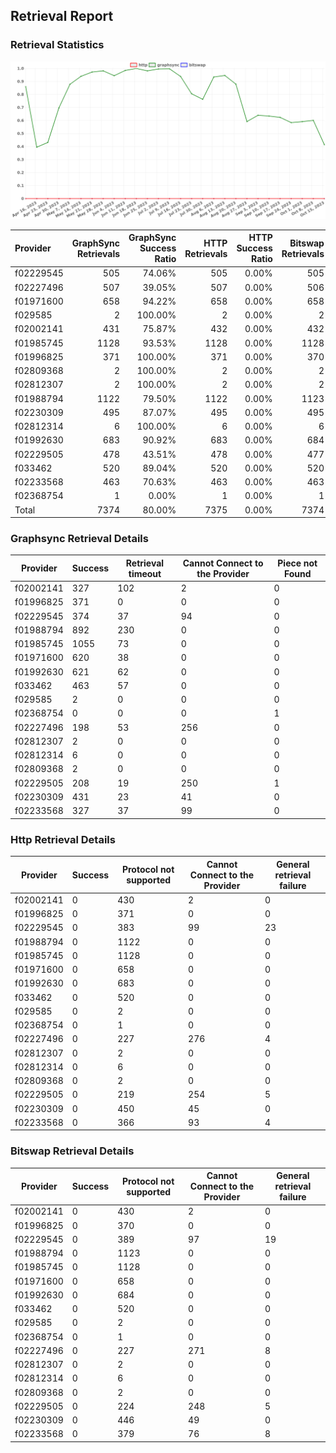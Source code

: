 ## Retrieval Report
### Retrieval Statistics
<img src="https://raw.githubusercontent.com/data-preservation-programs/filplus-checker-assets/main/filecoin-project/filecoin-plus-large-datasets/issues/1236/1697506060515.png"/>

| Provider  | GraphSync Retrievals | GraphSync Success Ratio | HTTP Retrievals | HTTP Success Ratio | Bitswap Retrievals | Bitswap Success Ratio |
| :-------- | -------------------: | ----------------------: | --------------: | -----------------: | -----------------: | --------------------: |
| f02229545 |                  505 |                  74.06% |             505 |              0.00% |                505 |                 0.00% |
| f02227496 |                  507 |                  39.05% |             507 |              0.00% |                506 |                 0.00% |
| f01971600 |                  658 |                  94.22% |             658 |              0.00% |                658 |                 0.00% |
| f029585   |                    2 |                 100.00% |               2 |              0.00% |                  2 |                 0.00% |
| f02002141 |                  431 |                  75.87% |             432 |              0.00% |                432 |                 0.00% |
| f01985745 |                 1128 |                  93.53% |            1128 |              0.00% |               1128 |                 0.00% |
| f01996825 |                  371 |                 100.00% |             371 |              0.00% |                370 |                 0.00% |
| f02809368 |                    2 |                 100.00% |               2 |              0.00% |                  2 |                 0.00% |
| f02812307 |                    2 |                 100.00% |               2 |              0.00% |                  2 |                 0.00% |
| f01988794 |                 1122 |                  79.50% |            1122 |              0.00% |               1123 |                 0.00% |
| f02230309 |                  495 |                  87.07% |             495 |              0.00% |                495 |                 0.00% |
| f02812314 |                    6 |                 100.00% |               6 |              0.00% |                  6 |                 0.00% |
| f01992630 |                  683 |                  90.92% |             683 |              0.00% |                684 |                 0.00% |
| f02229505 |                  478 |                  43.51% |             478 |              0.00% |                477 |                 0.00% |
| f033462   |                  520 |                  89.04% |             520 |              0.00% |                520 |                 0.00% |
| f02233568 |                  463 |                  70.63% |             463 |              0.00% |                463 |                 0.00% |
| f02368754 |                    1 |                   0.00% |               1 |              0.00% |                  1 |                 0.00% |
| Total     |                 7374 |                  80.00% |            7375 |              0.00% |               7374 |                 0.00% |

### Graphsync Retrieval Details
| Provider  | Success | Retrieval timeout | Cannot Connect to the Provider | Piece not Found |
| --------- | ------- | ----------------- | ------------------------------ | --------------- |
| f02002141 | 327     | 102               | 2                              | 0               |
| f01996825 | 371     | 0                 | 0                              | 0               |
| f02229545 | 374     | 37                | 94                             | 0               |
| f01988794 | 892     | 230               | 0                              | 0               |
| f01985745 | 1055    | 73                | 0                              | 0               |
| f01971600 | 620     | 38                | 0                              | 0               |
| f01992630 | 621     | 62                | 0                              | 0               |
| f033462   | 463     | 57                | 0                              | 0               |
| f029585   | 2       | 0                 | 0                              | 0               |
| f02368754 | 0       | 0                 | 0                              | 1               |
| f02227496 | 198     | 53                | 256                            | 0               |
| f02812307 | 2       | 0                 | 0                              | 0               |
| f02812314 | 6       | 0                 | 0                              | 0               |
| f02809368 | 2       | 0                 | 0                              | 0               |
| f02229505 | 208     | 19                | 250                            | 1               |
| f02230309 | 431     | 23                | 41                             | 0               |
| f02233568 | 327     | 37                | 99                             | 0               |

### Http Retrieval Details
| Provider  | Success | Protocol not supported | Cannot Connect to the Provider | General retrieval failure |
| --------- | ------- | ---------------------- | ------------------------------ | ------------------------- |
| f02002141 | 0       | 430                    | 2                              | 0                         |
| f01996825 | 0       | 371                    | 0                              | 0                         |
| f02229545 | 0       | 383                    | 99                             | 23                        |
| f01988794 | 0       | 1122                   | 0                              | 0                         |
| f01985745 | 0       | 1128                   | 0                              | 0                         |
| f01971600 | 0       | 658                    | 0                              | 0                         |
| f01992630 | 0       | 683                    | 0                              | 0                         |
| f033462   | 0       | 520                    | 0                              | 0                         |
| f029585   | 0       | 2                      | 0                              | 0                         |
| f02368754 | 0       | 1                      | 0                              | 0                         |
| f02227496 | 0       | 227                    | 276                            | 4                         |
| f02812307 | 0       | 2                      | 0                              | 0                         |
| f02812314 | 0       | 6                      | 0                              | 0                         |
| f02809368 | 0       | 2                      | 0                              | 0                         |
| f02229505 | 0       | 219                    | 254                            | 5                         |
| f02230309 | 0       | 450                    | 45                             | 0                         |
| f02233568 | 0       | 366                    | 93                             | 4                         |

### Bitswap Retrieval Details
| Provider  | Success | Protocol not supported | Cannot Connect to the Provider | General retrieval failure |
| --------- | ------- | ---------------------- | ------------------------------ | ------------------------- |
| f02002141 | 0       | 430                    | 2                              | 0                         |
| f01996825 | 0       | 370                    | 0                              | 0                         |
| f02229545 | 0       | 389                    | 97                             | 19                        |
| f01988794 | 0       | 1123                   | 0                              | 0                         |
| f01985745 | 0       | 1128                   | 0                              | 0                         |
| f01971600 | 0       | 658                    | 0                              | 0                         |
| f01992630 | 0       | 684                    | 0                              | 0                         |
| f033462   | 0       | 520                    | 0                              | 0                         |
| f029585   | 0       | 2                      | 0                              | 0                         |
| f02368754 | 0       | 1                      | 0                              | 0                         |
| f02227496 | 0       | 227                    | 271                            | 8                         |
| f02812307 | 0       | 2                      | 0                              | 0                         |
| f02812314 | 0       | 6                      | 0                              | 0                         |
| f02809368 | 0       | 2                      | 0                              | 0                         |
| f02229505 | 0       | 224                    | 248                            | 5                         |
| f02230309 | 0       | 446                    | 49                             | 0                         |
| f02233568 | 0       | 379                    | 76                             | 8                         |
